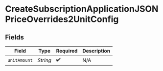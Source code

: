 # CreateSubscriptionApplicationJSONPriceOverrides2UnitConfig


## Fields

| Field              | Type               | Required           | Description        |
| ------------------ | ------------------ | ------------------ | ------------------ |
| `unitAmount`       | *String*           | :heavy_check_mark: | N/A                |